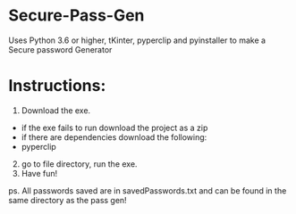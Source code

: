 # Secure-Pass-Gen
Uses Python 3.6 or higher, tKinter, pyperclip and pyinstaller to make a Secure password Generator

# Instructions:
1) Download the exe.
  - if the exe fails to run download the project as a zip
  - if there are dependencies download the following: 
  - pyperclip
2) go to file directory, run the exe.
3) Have fun!

ps. All passwords saved are in savedPasswords.txt and can be found in the same directory as the pass gen!
